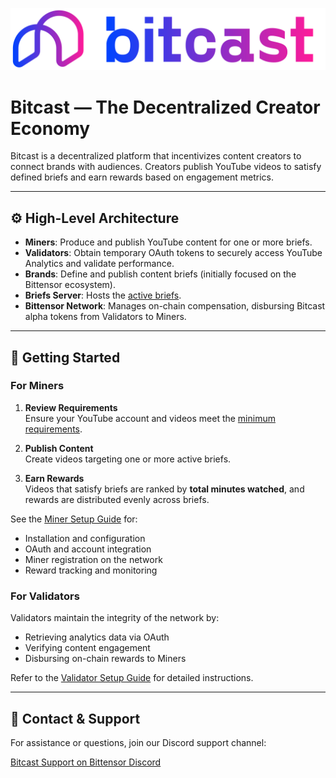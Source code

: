 <p align="center">
  <a href="https://www.bitcast.network/">
    <img src="assets/lockup_gradient.svg" alt="Bitcast Logo" width="800" />
  </a>
</p>

# Bitcast — The Decentralized Creator Economy

Bitcast is a decentralized platform that incentivizes content creators to connect brands with audiences. Creators publish YouTube videos to satisfy defined briefs and earn rewards based on engagement metrics.

---

## ⚙️ High-Level Architecture

- **Miners**: Produce and publish YouTube content for one or more briefs.  
- **Validators**: Obtain temporary OAuth tokens to securely access YouTube Analytics and validate performance.  
- **Brands**: Define and publish content briefs (initially focused on the Bittensor ecosystem).  
- **Briefs Server**: Hosts the [active briefs](https://www.dashboard.bitcast.network/briefs).  
- **Bittensor Network**: Manages on-chain compensation, disbursing Bitcast alpha tokens from Validators to Miners.

---

## 🚀 Getting Started

### For Miners

1. **Review Requirements**  
   Ensure your YouTube account and videos meet the [minimum requirements](bitcast/miner/README.md).

2. **Publish Content**  
   Create videos targeting one or more active briefs.

3. **Earn Rewards**  
   Videos that satisfy briefs are ranked by **total minutes watched**, and rewards are distributed evenly across briefs.

See the [Miner Setup Guide](bitcast/miner/README.md) for:
- Installation and configuration  
- OAuth and account integration  
- Miner registration on the network  
- Reward tracking and monitoring

### For Validators

Validators maintain the integrity of the network by:
- Retrieving analytics data via OAuth  
- Verifying content engagement  
- Disbursing on-chain rewards to Miners

Refer to the [Validator Setup Guide](bitcast/validator/README.md) for detailed instructions.

---

## 🤝 Contact & Support

For assistance or questions, join our Discord support channel:

[Bitcast Support on Bittensor Discord](https://discord.com/channels/799672011265015819/1362489640841380045)
